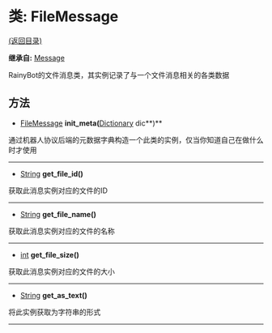 # 类: FileMessage  
[(返回目录)](README.md)  
  
**继承自:** [Message](Message.md)  
  
RainyBot的文件消息类，其实例记录了与一个文件消息相关的各类数据  
  
## 方法 
  
- [FileMessage](FileMessage.md) **init_meta(**[Dictionary](https://docs.godotengine.org/en/latest/classes/class_dictionary.html) dic**)**  
  
通过机器人协议后端的元数据字典构造一个此类的实例，仅当你知道自己在做什么时才使用  
  
---  
  
- [String](https://docs.godotengine.org/en/latest/classes/class_string.html) **get_file_id()**  
  
获取此消息实例对应的文件的ID  
  
---  
  
- [String](https://docs.godotengine.org/en/latest/classes/class_string.html) **get_file_name()**  
  
获取此消息实例对应的文件的名称  
  
---  
  
- [int](https://docs.godotengine.org/en/latest/classes/class_int.html) **get_file_size()**  
  
获取此消息实例对应的文件的大小  
  
---  
  
- [String](https://docs.godotengine.org/en/latest/classes/class_string.html) **get_as_text()**  
  
将此实例获取为字符串的形式  
  
---  
  

